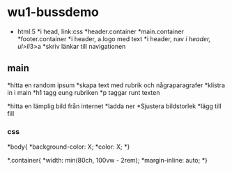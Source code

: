 # wu1-bussdemo
* html:5
*i head, link:css
*header.container
*main.container
*footer.container
*i header, a.logo med text
*i header, nav
*i header, ul>li*3>a
*skriv länkar till navigationen

## main

*hitta en random ipsum 
*skapa text med rubrik och någraparagrafer
*klistra in i main
*h1 tagg eung rubriken
*p taggar runt texten

*hitta en lämplig bild från internet
*ladda ner
*Sjustera bildstorlek
*lägg till fill

### css

*body{
*background-color: X;
*color: X;
*}

*.container{
*width: min(80ch, 100vw - 2rem);
*margin-inline: auto;
*}
